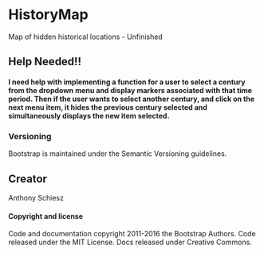 # HistoryMap
Map of hidden historical locations - Unfinished

## Help Needed!!
#### I need help with implementing a function for a user to select a century from the dropdown menu and display markers associated with that time period. Then if the user wants to select another century, and click on the next menu item, it hides the previous century selected and simultaneously displays the new item selected.

### Versioning
Bootstrap is maintained under the Semantic Versioning guidelines.

## Creator
Anthony Schiesz

#### Copyright and license
Code and documentation copyright 2011-2016 the Bootstrap Authors. Code released under the MIT License. Docs released under Creative Commons.
